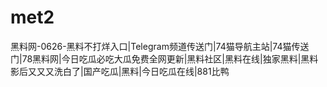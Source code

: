 # met2
黑料网-0626-黑料不打烊入口|Telegram频道传送门|74猫导航主站|74猫传送门|78黑料网|今日吃瓜必吃大瓜免费全网更新|黑料社区|黑料在线|独家黑料|黑料影后又又又洗白了|国产吃瓜|黑料|今日吃瓜在线|881比鸭
